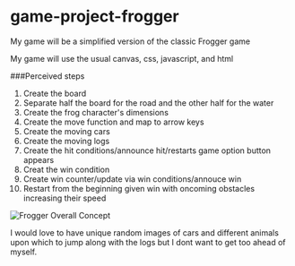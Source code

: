# game-project-frogger

My game will be a simplified version of the classic Frogger game

My game will use the usual canvas, css, javascript, and html

###Perceived steps

1. Create the board
2. Separate half the board for the road and the other half for the water
3. Create the frog character's dimensions
4. Create the move function and map to arrow keys
5. Create the moving cars
6. Create the moving logs
7. Create the hit conditions/announce hit/restarts game option button appears
8. Creat the win condition
9. Create win counter/update via win conditions/annouce win
10. Restart from the beginning given win with oncoming obstacles increasing their speed

![Frogger Overall Concept](cv-frogger-screen_0.png)

I would love to have unique random images of cars and different animals upon which to jump along with the logs but I dont want to get too ahead of myself.
